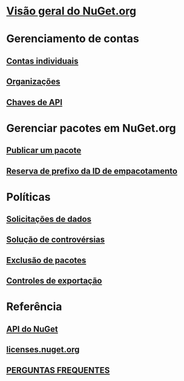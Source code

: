 # [Visão geral do NuGet.org](overview-nuget-org.md)
# Gerenciamento de contas
## [Contas individuais](individual-accounts.md)
## [Organizações](organizations-on-nuget-org.md)
## [Chaves de API](scoped-api-keys.md)
# Gerenciar pacotes em NuGet.org
## [Publicar um pacote](publish-a-package.md)
## [Reserva de prefixo da ID de empacotamento](id-prefix-reservation.md)
# Políticas
## [Solicitações de dados](policies/Data-requests.md)
## [Solução de controvérsias](policies/dispute-resolution.md)
## [Exclusão de pacotes](policies/deleting-packages.md)
## [Controles de exportação](policies/export-control.md)
# Referência
## [API do NuGet](../api/overview.md)
## [licenses.nuget.org](licenses.nuget.org.md)
## [PERGUNTAS FREQUENTES](nuget-org-faq.md)
